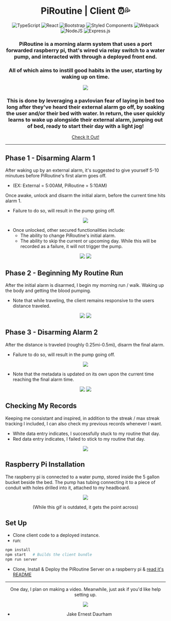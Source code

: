 
<div align="center">
  
# PiRoutine | Client ⏰💦

![TypeScript](https://img.shields.io/badge/typescript-%23007ACC.svg?style=for-the-badge&logo=typescript&logoColor=white)
![React](https://img.shields.io/badge/react-%2320232a.svg?style=for-the-badge&logo=react&logoColor=%2361DAFB)
![Bootstrap](https://img.shields.io/badge/bootstrap-%23563D7C.svg?style=for-the-badge&logo=bootstrap&logoColor=white)
![Styled Components](https://img.shields.io/badge/styled--components-DB7093?style=for-the-badge&logo=styled-components&logoColor=white)
![Webpack](https://img.shields.io/badge/webpack-%238DD6F9.svg?style=for-the-badge&logo=webpack&logoColor=black)
![NodeJS](https://img.shields.io/badge/node.js-6DA55F?style=for-the-badge&logo=node.js&logoColor=white)
![Express.js](https://img.shields.io/badge/express.js-%23404d59.svg?style=for-the-badge&logo=express&logoColor=%2361DAFB)
  
###  PiRoutine is a morning alarm system that uses a port forwarded raspberry pi, that's wired via relay switch to a water pump, and interacted with through a deployed front end. 
 ### All of which aims to instill good habits in the user, starting by waking up on time. 

![](https://media.giphy.com/media/u6WXNK5Z5AObZ9eOaa/giphy.gif)
 
###  This is done by leveraging a pavlovian fear of laying in bed too long after they've heard their external alarm go off, by soaking the user and/or their bed with water. In return, the user quickly learns to wake up alongside their external alarm, jumping out of bed, ready to start their day with a light jog!
[Check It Out!](https://piroutine.com)
</div>

---
## Phase 1 - Disarming Alarm 1
  After waking up by an external alarm, it's suggested to give yourself 5-10 minutues before PiRoutine's first alarm goes off. 
- (EX: External = 5:00AM, PiRoutine = 5:10AM)

Once awake, unlock and disarm the initial alarm, before the current time hits alarm 1. 
- Failure to do so, will result in the pump going off.
<div align="center">

![](https://media.giphy.com/media/4T9FrMFKvVCOVPt3AD/giphy.gif)
</div>

- Once unlocked, other secured functionalities include: 
  - The ability to change PiRoutine's initial alarm.
  - The ability to skip the current or upcoming day. While this will be recorded as a failure, it will not trigger the pump.
<div align="center">

![](https://media.giphy.com/media/nf0ISX16TTOGgOZEtK/giphy.gif)
![](https://media.giphy.com/media/rTDwskhKtKKgtJgjgK/giphy.gif)
</div>

## Phase 2 - Beginning My Routine Run
  After the initial alarm is disarmed, I begin my morning run / walk. Waking up the body and getting the blood pumping.
- Note that while traveling, the client remains responsive to the users distance traveled. 
<div align="center">

![](https://media.giphy.com/media/bu7f1pVmXjfIxsCIvN/giphy.gif)
![](https://media.giphy.com/media/JpCnppJj1nx25lgt79/giphy.gif)
</div>
  
## Phase 3 - Disarming Alarm 2
  After the distance is traveled (roughly 0.25mi-0.5mi), disarm the final alarm. 
- Failure to do so, will result in the pump going off. 
<div align="center">

![](https://media.giphy.com/media/4T9FrMFKvVCOVPt3AD/giphy.gif)
</div>
  
- Note that the metadata is updated on its own upon the current time reaching the final alarm time.
<div align="center">

![](https://media.giphy.com/media/3ZEJjQsOq5FoqUi98H/giphy.gif)
![](https://media.giphy.com/media/7BiZOPkTaZxtDM28F4/giphy.gif)
</div>

## Checking My Records
  Keeping me consistant and inspired, in addition to the streak / max streak tracking I included, I can also check my previous records whenever I want.
- White data entry indicates, I successfully stuck to my routine that day.
- Red data entry indicates, I failed to stick to my routine that day.
<div align="center">

![](https://media.giphy.com/media/Vx0uMBsm3K6pU9FqBT/giphy.gif)
</div>
    
## Raspberry Pi Installation
  The raspberry pi is connected to a water pump, stored inside the 5 gallon bucket beside the bed. The pump has tubing connecting it to a piece of conduit with holes drilled into it, attached to my headboard. 


<div align="center">

![](https://media.giphy.com/media/BOUoNFCUU2GLJcLk6I/giphy-downsized.gif)

(While this gif is outdated, it gets the point across)
</div>

## Set Up
- Clone client code to a deployed instance.
- run: 
``` sh
npm install
npm start   # Builds the client bundle
npm run server
```
- Clone, Install & Deploy the PiRoutine Server on a raspberry pi & [read it's README](https://github.com/daurham/PiRoutine-Pi-Server)

<div align="center">

---
  
One day, I plan on making a video. Meanwhile, just ask if you'd like help setting up. 

![](https://media.giphy.com/media/4T9FrMFKvVCOVPt3AD/giphy.gif)

- Jake Ernest Daurham
</div>
